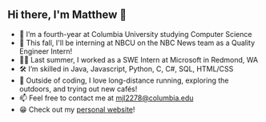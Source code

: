 ## Hi there, I'm Matthew 👋
- 🦁 I’m a fourth-year at Columbia University studying Computer Science
- 🍂 This fall, I'll be interning at NBCU on the NBC News team as a Quality Engineer Intern!
- 👨‍💻 Last summer, I worked as a SWE Intern at Microsoft in Redmond, WA
- 🛠 I’m skilled in Java, Javascript, Python, C, C#, SQL, HTML/CSS
- 🌱 Outside of coding, I love long-distance running, exploring the outdoors, and trying out new cafés!
- 📫 Feel free to contact me at [mjl2278@columbia.edu](mailto:mjl2278@columbia.edu)
- 😁 Check out my [personal website](https://bit.ly/MatthewLabasan)!

<!--
**MatthewLabasan/MatthewLabasan** is a ✨ _special_ ✨ repository because its `README.md` (this file) appears on your GitHub profile.

Here are some ideas to get you started:

- 🔭 I’m currently working on ...
- 🌱 I’m currently learning ...
- 👯 I’m looking to collaborate on ...
- 🤔 I’m looking for help with ...
- 💬 Ask me about ...
- 📫 How to reach me: ...
- 😄 Pronouns: ...
- ⚡ Fun fact: ...
-->
